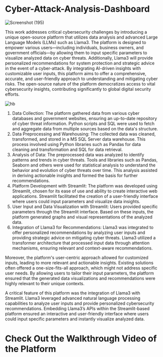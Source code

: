 # Cyber-Attack-Analysis-Dashboard

![Screenshot (195)](https://github.com/user-attachments/assets/a8e11298-7678-41ef-ad52-51faedf9a79d)

This work addresses critical cybersecurity challenges by introducing a unique open-source platform that utilizes data analysis and advanced Large Language Models (LLMs) such as Llama3. The platform is designed to empower various users—including individuals, business owners, and government officials—by allowing them to input specific parameters to visualize analyzed data on cyber threats. Additionally, Llama3 will provide personalized recommendations for system protection and strategic advice in the event of a cyber-attack. By integrating AI-driven insights with customizable user inputs, this platform aims to offer a comprehensive, accurate, and user-friendly approach to understanding and mitigating cyber risks. The open-source nature of the platform democratizes access to vital cybersecurity insights, contributing significantly to global digital security efforts.

![hb](https://github.com/user-attachments/assets/36753a28-ea9f-4793-a6ba-929b36bb080d)

1. Data Collection: The platform gathered data from various cyber databases and government websites, ensuring an up-to-date repository of cyber threat information. Python scripts and SQL were used to fetch and aggregate data from multiple sources based on the data's structure.
2. Data Preprocessing and Warehousing: The collected data was cleaned, transformed, and stored in a MS SQL Server data warehouse. This process involved using Python libraries such as Pandas for data cleaning and transformation and SQL for data retrieval.
3. Analysis of Data: The preprocessed data was analyzed to identify patterns and trends in cyber threats. Tools and libraries such as Pandas, Seaborn and others were used for statistical analysis to understand the behavior and evolution of cyber threats over time. This analysis assisted in deriving actionable insights and formed the basis for further recommendations.
4. Platform Development with Streamlit: The platform was developed using Streamlit, chosen for its ease of use and ability to create interactive web applications. Streamlit facilitated the creation of a user-friendly interface where users could input parameters and visualize data insights.
5. User Input and Data Visualization with Streamlit: Users provided specific parameters through the Streamlit interface. Based on these inputs, the platform generated graphs and visual representations of the analyzed data.
6. Integration of Llama3 for Recommendations: Llama3 was integrated to offer personalized recommendations by analyzing user inputs and providing strategic advice on mitigating cyber threats. Llama3 utilized a transformer architecture that processed input data through attention mechanisms, ensuring relevant and context-aware recommendations.

Moreover, the platform's user-centric approach allowed for customized inputs, leading to more relevant and actionable insights. Existing solutions often offered a one-size-fits-all approach, which might not address specific user needs. By allowing users to tailor their input parameters, the platform ensured that the generated data visualizations and recommendations were highly relevant to their unique contexts.

A critical feature of this platform was the integration of Llama3 with Streamlit. Llama3 leveraged advanced natural language processing capabilities to analyze user inputs and provide personalized cybersecurity recommendations. Embedding Llama3’s APIs within the Streamlit-based platform ensured an interactive and user-friendly interface where users could input specific parameters and instantly visualize analyzed data.

# Check Out the Walkthrough Video of the Platform
